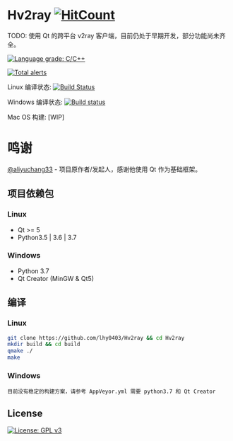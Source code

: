# Hv2ray [![HitCount](http://hits.dwyl.io/lhy0403/Hv2ray.svg)](http://hits.dwyl.io/lhy0403/Hv2ray)

TODO: 使用 Qt 的跨平台 v2ray 客户端，目前仍处于早期开发，部分功能尚未齐全。

[![Language grade: C/C++](https://img.shields.io/lgtm/grade/cpp/g/lhy0403/Hv2ray.svg?logo=lgtm&logoWidth=18)](https://lgtm.com/projects/g/lhy0403/Hv2ray/context:cpp)

[![Total alerts](https://img.shields.io/lgtm/alerts/g/lhy0403/Hv2ray.svg?logo=lgtm&logoWidth=18)](https://lgtm.com/projects/g/lhy0403/Hv2ray/alerts/)

Linux 编译状态:
[![Build Status](https://travis-ci.com/lhy0403/Hv2ray.svg?branch=master)](https://travis-ci.com/lhy0403/Hv2ray)

Windows 编译状态:
[![Build status](https://ci.appveyor.com/api/projects/status/ml51d2s41pqmfgme?svg=true)](https://ci.appveyor.com/project/lhy0403/hv2ray)

Mac OS 构建: 
\[WIP]

# 鸣谢
[@aliyuchang33](https://github.com/aliyuchang33) - 项目原作者/发起人，感谢他使用 Qt 作为基础框架。

## 项目依赖包
### Linux
- Qt >= 5
- Python3.5 | 3.6 | 3.7
### Windows 
- Python 3.7
- Qt Creator (MinGW & Qt5)

## 编译
### Linux
```bash
git clone https://github.com/lhy0403/Hv2ray && cd Hv2ray
mkdir build && cd build
qmake ./
make
```
### Windows
`目前没有稳定的构建方案，请参考 AppVeyor.yml 需要 python3.7 和 Qt Creator`

## License

[![License: GPL v3](https://img.shields.io/badge/License-GPL%20v3-blue.svg)](https://www.gnu.org/licenses/gpl-3.0)
